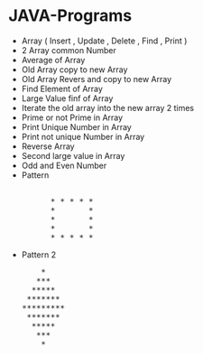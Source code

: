 # JAVA-Programs
<ul>
  <li>Array ( Insert , Update , Delete , Find , Print )</li>
  <li>2 Array common Number</li>
  <li>Average of Array</li>
  <li>Old Array copy to new Array</li>
  <li>Old Array Revers and copy to new Array</li>
  <li>Find Element of Array</li>
  <li>Large Value finf of Array</li>
  <li>Iterate the old array into the new array 2 times</li>
  <li>Prime or not Prime in Array</li>
  <li>Print Unique Number in Array</li>
  <li>Print not unique Number in Array</li>
  <li>Reverse Array</li>
  <li>Second large value in Array</li>
  <li>Odd and Even Number</li>
  <li>Pattern</li>
    <pre> 
      * * * * *
      *       *
      *       *
      *       *
      * * * * *</pre>
  <li>Pattern 2</li>
    <pre>
    *
   ***
  *****
 *******
*********
 *******
  *****
   ***
    *
    </pre>

</ul>
